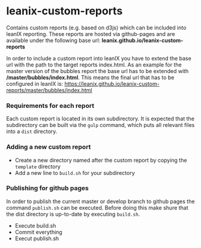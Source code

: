 # leanix-custom-reports
Contains custom reports (e.g. based on d3js) which can be included into leanIX reporting.
These reports are hosted via github-pages and are available under the following base url: **leanix.github.io/leanix-custom-reports**

In order to include a custom report into leanIX you have to extend the base url with the path to the target reports index.html. As an example for the master version of the bubbles report the base url has to be extended with **/master/bubbles/index.html**. This means the final url that has to be configured in leanIX is: https://leanix.github.io/leanix-custom-reports/master/bubbles/index.html

### Requirements for each report
Each custom report is located in its own subdirectory. It is expected that the subdirectory can be built via the ```gulp``` command, which puts all relevant files into a ```dist``` directory.

### Adding a new custom report
* Create a new directory named after the custom report by copying the ```template``` directory
* Add a new line to ```build.sh``` for your subdirectory 

### Publishing for github pages
In order to publish the current master or develop branch to github pages the command ```publish.sh``` can be executed. Before doing this make shure that the dist directory is up-to-date by executing ```build.sh```.

* Execute build.sh
* Commit everything
* Execut publish.sh
